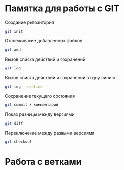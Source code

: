 # Памятка для работы с GIT

Создание репозитория
```sh
git init
```

Отслеживание добавленных файлов
```sh
git add
```

Вызов списка действий и сохранений
```sh
git log
```

Вызов списка действий и сохранений в одну линию
```sh
git log --oneline
```

Сохранение текущего состояния
```sh
git commit + комментарий
```

Показ разницы между версиями
```sh
git diff
```

Переключение между разными версиями 
```sh
git checkout
```
# Работа с ветками

